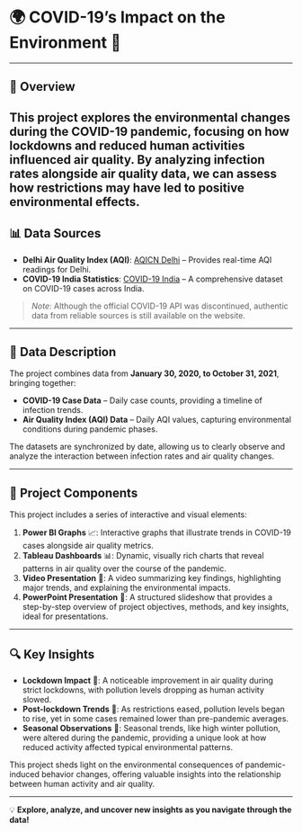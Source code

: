 # 🌍 COVID-19’s Impact on the Environment 🌿

---

## 📝 **Overview**

This project explores the environmental changes during the COVID-19 pandemic, focusing on how lockdowns and reduced human activities influenced air quality. By analyzing infection rates alongside air quality data, we can assess how restrictions may have led to positive environmental effects.
---

## 📊 **Data Sources**

- **Delhi Air Quality Index (AQI)**: [AQICN Delhi](https://aqicn.org/city/delhi) – Provides real-time AQI readings for Delhi.
- **COVID-19 India Statistics**: [COVID-19 India](https://data.covid19india.org/) – A comprehensive dataset on COVID-19 cases across India.

> *Note*: Although the official COVID-19 API was discontinued, authentic data from reliable sources is still available on the website.

---

## 📅 **Data Description**

The project combines data from **January 30, 2020, to October 31, 2021**, bringing together:

- **COVID-19 Case Data** – Daily case counts, providing a timeline of infection trends.
- **Air Quality Index (AQI) Data** – Daily AQI values, capturing environmental conditions during pandemic phases.

The datasets are synchronized by date, allowing us to clearly observe and analyze the interaction between infection rates and air quality changes.

---

## 🎨 **Project Components**

This project includes a series of interactive and visual elements:

1. **Power BI Graphs** 📈: Interactive graphs that illustrate trends in COVID-19 cases alongside air quality metrics.
2. **Tableau Dashboards** 📊: Dynamic, visually rich charts that reveal patterns in air quality over the course of the pandemic.
3. **Video Presentation** 🎥: A video summarizing key findings, highlighting major trends, and explaining the environmental impacts.
4. **PowerPoint Presentation** 💼: A structured slideshow that provides a step-by-step overview of project objectives, methods, and key insights, ideal for presentations.

---

## 🔍 **Key Insights**

- **Lockdown Impact** 🚫: A noticeable improvement in air quality during strict lockdowns, with pollution levels dropping as human activity slowed.
- **Post-lockdown Trends** 🔄: As restrictions eased, pollution levels began to rise, yet in some cases remained lower than pre-pandemic averages.
- **Seasonal Observations** 🍃: Seasonal trends, like high winter pollution, were altered during the pandemic, providing a unique look at how reduced activity affected typical environmental patterns.

This project sheds light on the environmental consequences of pandemic-induced behavior changes, offering valuable insights into the relationship between human activity and air quality.

--- 

💡 **Explore, analyze, and uncover new insights as you navigate through the data!**
